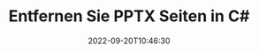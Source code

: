 ---
############################# Static ############################
layout: "auto-gen-merger"
date: 2022-09-20T10:46:30
draft: false
otherformats: vdx vsdm vsdx vssm vssx vstm vstx vsx vtx xlam xls xlsb xlsm xlsx xlt xltm

############################# Head ############################
head_title: "PPTX Seiten in C# entfernen"
head_description: "Entfernen oder löschen Sie eine einzelne Seite oder eine Sammlung von Seiten aus einer PPTX-Datei in C#, indem Sie die Seitenreihenfolge mithilfe der Documents Merger API umkehren."

############################# Header ############################
title: "Entfernen Sie PPTX Seiten in C#"
description: "Entfernen Sie PPTX-Seiten mit ein paar Zeilen .NET-Code."
bg_image: "https://cms.admin.containerize.com/templates/aspose/App_Themes/V3/images/bg/header1.png"
bg_overlay: false
button:
    enable: true
    icon: "fas fa-arrow-down"
    label: "Download kostenlose Testversion"
    link: "https://downloads.groupdocs.com/merger/net"

############################# SubMenu ############################
submenu:
    enable: true

    left:
        img_alt: "GroupDocs.Merger for .NET"
        image: "https://cms.admin.containerize.com/templates/groupdocs/images/product-logos/90x90-noborder/groupdocs-merger-net.png"
        product: "GroupDocs.Merger"
        platform: ".NET"

    middle:
        button:

            # button loop
            - link: "https://apireference.groupdocs.com/merger/net"
              text: "API-Referenz"

            # button loop
            - link: "https://github.com/groupdocs-merger"
              text: "Codebeispiele"

            # button loop
            - link: "https://products.groupdocs.app/merger/family"
              text: "Live-Demos"

            # button loop
            - link: "https://purchase.groupdocs.com/pricing/merger/net"
              text: "Preisgestaltung"

    right:
        link_download: "https://downloads.groupdocs.com/merger"
        link_learn: "https://docs.groupdocs.com/merger/net"
        link_buy: "https://purchase.groupdocs.com"

############################# About ############################
about:
    enable: true
    title: "Über die GroupDocs.Merger for .NET-API"
    content: |
        [GroupDocs.Merger for .NET](/de/merger/net/) bietet eine einfache Lösung zum sicheren Zusammenführen und Teilen zwischen einer Vielzahl von Dokumentformaten, einschließlich PDF, Microsoft Office (Word, Excel, PowerPoint , OneNote), OpenDocument, HTML, Bilder und viele andere in .NET-Anwendungen. Durch Hinzufügen von nur wenigen Codezeilen können Sie mehrere Dokumentoperationen ausführen, z. B. Verschieben, Entfernen, Drehen, Austauschen, Extrahieren oder Ändern der Ausrichtung von Seiten innerhalb der Dokumente. Die API zum Zusammenführen von Dokumenten unterstützt auch die Vorschau von Dokumentseiten als Bild, um die Dokumentstruktur, die Formatierung und den Inhalt auf der Seite zu analysieren.
        
        GroupDocs.Merger API ist die richtige Wahl für Unternehmenslösungen, die Funktionen zum Entfernen von Dateiseiten benötigen. Diese APIs werden auf allen wichtigen Betriebssystemen und Plattformen einschließlich .NET Framework, .NET Standard, .NET Core, Mono gut unterstützt.

############################# Steps ############################
steps:
    enable: true
    title_left: "Entfernen Sie PPTX Dateiseiten in .NET"
    content_left: |
        [GroupDocs.Merger for .NET](/de/merger/net/) erleichtert Entwicklern von C# das Löschen einer einzelnen oder mehrerer bestimmter Seiten innerhalb eines PPTX Datei, indem Sie ein paar einfache Schritte ausführen.
        
        * Initialisieren Sie **RemoveOptions** mit den zu entfernenden Seitenzahlen.
        * Erstellen Sie eine neue Instanz von **Merger** und übergeben Sie den Pfad des Quelldokuments als Konstruktorparameter.
        * Rufen Sie **RemovePages** auf und übergeben Sie das Objekt **RemoveOptions**.
        * Rufen Sie **Save** auf und geben Sie den Dateipfad an, um das resultierende Dokument zu speichern.

    title_right: "System Anforderungen"
    content_right: |
        GroupDocs.Merger for .NET-APIs werden auf allen wichtigen Plattformen und Betriebssystemen unterstützt. Bevor Sie den folgenden Code ausführen, stellen Sie bitte sicher, dass die folgenden Voraussetzungen auf Ihrem System installiert sind.

        * Betriebssysteme: Microsoft Windows, Linux, MacOS
        * Entwicklungsumgebungen: Visual Studio, Xamarin, MonoDevelop
        * Rahmen: .NET Framework, .NET Standard, .NET Core, Mono
        * Laden Sie die neueste Version von GroupDocs.Merger for .NET von [NuGet](https://www.nuget.org/packages/groupdocs.merger) herunter
         
    code: |
     {{% merger/additional-styles %}}
     {{< merger/code-merger title="So entfernen Sie PPTX-Dateiseiten mit C#-Beispielcode">}}

        ```csharp    
        // Entfernen Sie PPTX-Dateiseiten mithilfe der GroupDocs.Merger-API
        // Initialisiert die RemoveOptions-Klasse mit ausgewählten Seitenzahlen
        RemoveOptions removeOptions = new RemoveOptions(new int[] { 3, 6 });

        // Merger mit Eingabedokument PPTX instanziieren
        using (Merger merger = new Merger("input.pptx"))
          {
            // Rufen Sie die RemovePages-Methode auf und übergeben Sie ihr das RemoveOptions-Objekt
            merger.RemovePages(removeOptions);
    
            // Rufen Sie die Save-Methode auf und übergeben Sie den gewünschten Dateipfad, um das Ausgabedokument zu speichern
            merger.Save("output.pptx");
          }
        ```
     {{< /merger/code-merger >}}

############################# Demos ############################
demos:
    enable: true
    title: "Live-Demos - Entfernen Sie PPTX Seiten online"
    content: |
       Entfernen Sie jetzt PPTX Dateiseiten, indem Sie die Website [GroupDocs.Merger Live Demos](https://products.groupdocs.app/splitter/remove-pages/pptx) besuchen.
       Die Live-Demo hat die folgenden Vorteile.
        
############################# About Formats ############################
about_formats:
    enable: true

############################# More Formats ############################
more_formats:
    enable: true
    title: "Seiten aus anderen Dokumentformaten entfernen"
    content: |
        .NET dokumentiert Merger & Split API für Dateiformate und Bilder. Entfernen Sie einige der gängigen Dateiformate wie unten angegeben.

############################# Back to top ###############################
back_to_top:
    enable: true
---
